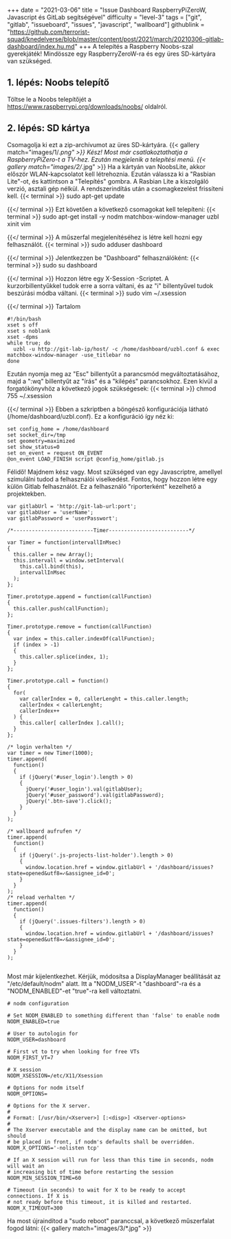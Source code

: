 +++
date = "2021-03-06"
title = "Issue Dashboard RaspberryPiZeroW, Javascript és GitLab segítségével"
difficulty = "level-3"
tags = ["git", "gitlab", "issueboard", "issues", "javascript", "wallboard"]
githublink = "https://github.com/terrorist-squad/knedelverse/blob/master/content/post/2021/march/20210306-gitlab-dashboard/index.hu.md"
+++
A telepítés a Raspberry Noobs-szal gyerekjáték! Mindössze egy RaspberryZeroW-ra és egy üres SD-kártyára van szükséged.
## 1. lépés: Noobs telepítő
Töltse le a Noobs telepítőjét a https://www.raspberrypi.org/downloads/noobs/ oldalról.
## 2. lépés: SD kártya
Csomagolja ki ezt a zip-archívumot az üres SD-kártyára.
{{< gallery match="images/1/*.png" >}}
Kész! Most már csatlakoztathatja a RaspberryPiZero-t a TV-hez. Ezután megjelenik a telepítési menü.
{{< gallery match="images/2/*.jpg" >}}
Ha a kártyán van NoobsLite, akkor először WLAN-kapcsolatot kell létrehoznia. Ezután válassza ki a "Rasbian Lite"-ot, és kattintson a "Telepítés" gombra. A Rasbian Lite a kiszolgáló verzió, asztali gép nélkül. A rendszerindítás után a csomagkezelést frissíteni kell.
{{< terminal >}}
sudo apt-get update

{{</ terminal >}}
Ezt követően a következő csomagokat kell telepíteni:
{{< terminal >}}
sudo apt-get install -y nodm matchbox-window-manager uzbl xinit vim

{{</ terminal >}}
A műszerfal megjelenítéséhez is létre kell hozni egy felhasználót.
{{< terminal >}}
sudo adduser dashboard

{{</ terminal >}}
Jelentkezzen be "Dashboard" felhasználóként:
{{< terminal >}}
sudo su dashboard

{{</ terminal >}}
Hozzon létre egy X-Session -Scriptet. A kurzorbillentyűkkel tudok erre a sorra váltani, és az "i" billentyűvel tudok beszúrási módba váltani.
{{< terminal >}}
sudo vim ~/.xsession

{{</ terminal >}}
Tartalom
```
#!/bin/bash 
xset s off 
xset s noblank 
xset -dpms 
while true; do 
  uzbl -u http://git-lab-ip/host/ -c /home/dashboard/uzbl.conf & exec matchbox-window-manager -use_titlebar no
done

```
Ezután nyomja meg az "Esc" billentyűt a parancsmód megváltoztatásához, majd a ":wq" billentyűt az "írás" és a "kilépés" parancsokhoz. Ezen kívül a forgatókönyvhöz a következő jogok szükségesek:
{{< terminal >}}
chmod 755 ~/.xsession

{{</ terminal >}}
Ebben a szkriptben a böngésző konfigurációja látható (/home/dashboard/uzbl.conf). Ez a konfiguráció így néz ki:
```
set config_home = /home/dashboard 
set socket_dir=/tmp 
set geometry=maximized 
set show_status=0 
set on_event = request ON_EVENT 
@on_event LOAD_FINISH script @config_home/gitlab.js

```
Félidő! Majdnem kész vagy. Most szükséged van egy Javascriptre, amellyel szimulálni tudod a felhasználói viselkedést. Fontos, hogy hozzon létre egy külön Gitlab felhasználót. Ez a felhasználó "riporterként" kezelhető a projektekben.
```
var gitlabUrl = 'http://git-lab-url:port';
var gitlabUser = 'userName';
var gitlabPassword = 'userPasswort';

/*--------------------------Timer--------------------------*/

var Timer = function(intervallInMsec)
{
  this.caller = new Array();
  this.intervall = window.setInterval(
    this.call.bind(this),
    intervallInMsec
  );
};

Timer.prototype.append = function(callFunction)
{
  this.caller.push(callFunction);
};

Timer.prototype.remove = function(callFunction)
{
  var index = this.caller.indexOf(callFunction);
  if (index > -1) 
  {
    this.caller.splice(index, 1);
  }
};

Timer.prototype.call = function()
{
  for(
    var callerIndex = 0, callerLenght = this.caller.length;
    callerIndex < callerLenght;
    callerIndex++
  ) {
    this.caller[ callerIndex ].call();
  }
};

/* login verhalten */
var timer = new Timer(1000);
timer.append(
  function()
  {
    if (jQuery('#user_login').length > 0)
    {
      jQuery('#user_login').val(gitlabUser);
      jQuery('#user_password').val(gitlabPassword);
      jQuery('.btn-save').click();
    }
  }
);

/* wallboard aufrufen */
timer.append(
  function()
  {
    if (jQuery('.js-projects-list-holder').length > 0)
    {
      window.location.href = window.gitlabUrl + '/dashboard/issues?state=opened&utf8=✓&assignee_id=0';
    }
  }
);
/* reload verhalten */
timer.append(
  function()
  {
    if (jQuery('.issues-filters').length > 0)
    {
      window.location.href = window.gitlabUrl + '/dashboard/issues?state=opened&utf8=✓&assignee_id=0';
    }
  }
);


```
Most már kijelentkezhet. Kérjük, módosítsa a DisplayManager beállítását az "/etc/default/nodm" alatt. Itt a "NODM_USER"-t "dashboard"-ra és a "NODM_ENABLED"-et "true"-ra kell változtatni.
```
# nodm configuration

# Set NODM_ENABLED to something different than 'false' to enable nodm
NODM_ENABLED=true

# User to autologin for
NODM_USER=dashboard

# First vt to try when looking for free VTs
NODM_FIRST_VT=7

# X session
NODM_XSESSION=/etc/X11/Xsession

# Options for nodm itself
NODM_OPTIONS=

# Options for the X server.
#
# Format: [/usr/bin/<Xserver>] [:<disp>] <Xserver-options>
#
# The Xserver executable and the display name can be omitted, but should
# be placed in front, if nodm's defaults shall be overridden.
NODM_X_OPTIONS='-nolisten tcp'

# If an X session will run for less than this time in seconds, nodm will wait an
# increasing bit of time before restarting the session
NODM_MIN_SESSION_TIME=60

# Timeout (in seconds) to wait for X to be ready to accept connections. If X is
# not ready before this timeout, it is killed and restarted.
NODM_X_TIMEOUT=300

```
Ha most újraindítod a "sudo reboot" paranccsal, a következő műszerfalat fogod látni:
{{< gallery match="images/3/*.jpg" >}}